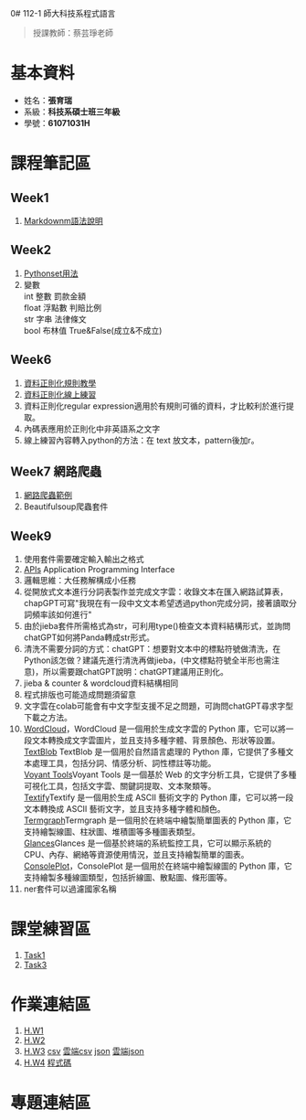 0# 112-1 師大科技系程式語言  
  > 授課教師：蔡芸琤老師
# 基本資料  
  * 姓名：**張育瑞**  
  * 系級：**科技系碩士班三年級**
  * 學號：**61071031H**
# 課程筆記區
## Week1
 1.  [Markdownm語法說明](https://markdown.tw/)  
## Week2
 1.  [Pythonset用法](https://shengyu7697.github.io/python-set/)
 2.  變數  
    int   整數  罰款金額  
    float 浮點數 判賠比例  
    str   字串   法律條文  
    bool  布林值  True&False(成立&不成立)
## Week6
 1.  [資料正則化規則教學](http://perso.ens-lyon.fr/lise.vaudor/strings-et-expressions-regulieres/?fbclid=IwAR0IHvNKp43Qrfo0TqpolYPpMUfViSrCBDY8SmBveKm01yZ6PzHPxspVaNI)
 2.  [資料正則化線上練習](https://regexr.com/)
 3.  資料正則化regular expression適用於有規則可循的資料，才比較利於進行提取。
 4.  內碼表應用於正則化中非英語系之文字
 5.  線上練習內容轉入python的方法：在 text 放文本，pattern後加r。
## Week7 網路爬蟲
  1.  [網路爬蟲範例](https://blog.jiatool.com/series/python%E7%B6%B2%E8%B7%AF%E7%88%AC%E8%9F%B2%E5%AF%A6%E4%BE%8B/page/2/)  
  2.  Beautifulsoup爬蟲套件

## Week9 
  1. 使用套件需要確定輸入輸出之格式
  2. [APIs](https://www.youtube.com/watch?time_continue=1&v=GZvSYJDk-us&embeds_referring_euri=https%3A%2F%2Fwww.bing.com%2F&embeds_referring_origin=https%3A%2F%2Fwww.bing.com&source_ve_path=Mjg2NjY&feature=emb_logo) Application Programming Interface
  3. 邏輯思維：大任務解構成小任務
  4. 從開放式文本進行分詞表製作並完成文字雲：收錄文本在匯入網路試算表，chapGPT可寫"我現在有一段中文文本希望透過python完成分詞，接著讀取分詞頻率該如何進行"
  5. 由於jieba套件所需格式為str，可利用type()檢查文本資料結構形式，並詢問chatGPT如何將Panda轉成str形式。
  6. 清洗不需要分詞的方式：chatGPT：想要對文本中的標點符號做清洗，在Python該怎做？建議先進行清洗再做jieba，(中文標點符號全半形也需注意)，所以需要跟chatGPT說明：chatGPT建議用正則化。
  7. jieba & counter & wordcloud資料結構相同
  8. 程式排版也可能造成問題須留意
  9. 文字雲在colab可能會有中文字型支援不足之問題，可詢問chatGPT尋求字型下載之方法。  
  10. [WordCloud](https://github.com/amueller/word_cloud)，WordCloud 是一個用於生成文字雲的 Python 庫，它可以將一段文本轉換成文字雲圖片，並且支持多種字體、背景顏色、形狀等設置。  
[TextBlob](https://github.com/sloria/TextBlob) TextBlob 是一個用於自然語言處理的 Python 庫，它提供了多種文本處理工具，包括分詞、情感分析、詞性標註等功能。  
[Voyant Tools](https://github.com/sgsinclair/VoyantServer)Voyant Tools 是一個基於 Web 的文字分析工具，它提供了多種可視化工具，包括文字雲、關鍵詞提取、文本聚類等。  
[Textify](https://github.com/mrdbourke/textify)Textify 是一個用於生成 ASCII 藝術文字的 Python 庫，它可以將一段文本轉換成 ASCII 藝術文字，並且支持多種字體和顏色。  
[Termgraph](https://github.com/mkaz/termgraph)Termgraph 是一個用於在終端中繪製簡單圖表的 Python 庫，它支持繪製線圖、柱狀圖、堆積圖等多種圖表類型。  
[Glances](https://github.com/nicolargo/glances)Glances 是一個基於終端的系統監控工具，它可以顯示系統的 CPU、內存、網絡等資源使用情況，並且支持繪製簡單的圖表。  
[ConsolePlot](https://github.com/pascaln/ConsolePlot)，ConsolePlot 是一個用於在終端中繪製線圖的 Python 庫，它支持繪製多種線圖類型，包括折線圖、散點圖、條形圖等。  
  11. ner套件可以過濾國家名稱

# 課堂練習區
  1.  [Task1](https://github.com/TaroRay/PL/blob/main/Task1.ipynb)  
  2.  [Task3](https://colab.research.google.com/drive/17P_lXYfHzF-Qx0VSmAq7AlDgA90OG2G1#scrollTo=i3GNb_M5ko47)
# 作業連結區
  1.  [H.W1](https://colab.research.google.com/drive/1v8OO1qbb4BbCyVENj4zvrMgDNiUxL7oV?usp=sharing)
  2.  [H.W2](https://github.com/TaroRay/PL/blob/main/20231007_H_W2%20.ipynb)  
  3.  [H.W3](https://github.com/TaroRay/PL/blob/main/20231030H_W3.ipynb)  [csv](https://github.com/TaroRay/PL/blob/main/matching_titles.csv)  [雲端csv](https://drive.google.com/drive/folders/1uPYyFeVHfgzm-RlxQ5261LIz_D6i-Kan)  [json](https://github.com/TaroRay/PL/blob/main/matching_titles.json)  [雲端json](https://drive.google.com/drive/folders/1uPYyFeVHfgzm-RlxQ5261LIz_D6i-Kan)
  4.  [H.W4](https://medium.com/@61071031h/%E8%87%BA%E7%81%A3%E4%BA%BA%E5%B0%8D%E6%B2%96%E7%B9%A9%E6%97%85%E9%81%8A%E7%9A%84%E9%97%9C%E6%B3%A8-d128d49bb66b) [程式碼](https://github.com/TaroRay/PL/blob/main/H_W4_%E6%B2%96%E7%B9%A9%E7%88%AC%E8%9F%B2%E8%88%87%E6%AD%A3%E5%89%87%E5%8C%96%E8%88%87%E6%96%87%E5%AD%97%E9%9B%B2.ipynb)
# 專題連結區
